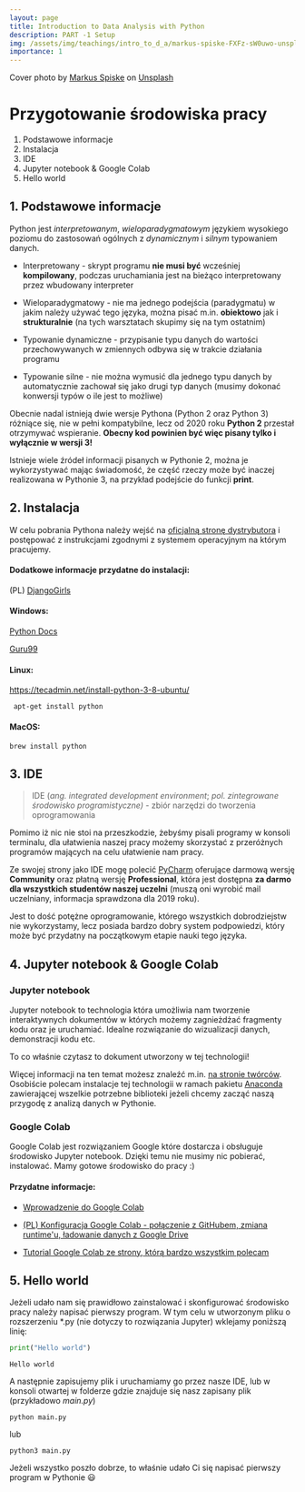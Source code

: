 ```yaml
---
layout: page
title: Introduction to Data Analysis with Python 
description: PART -1 Setup
img: /assets/img/teachings/intro_to_d_a/markus-spiske-FXFz-sW0uwo-unsplash.jpg
importance: 1
---
```


Cover photo by <a href="https://unsplash.com/@markusspiske?utm_source=unsplash&utm_medium=referral&utm_content=creditCopyText">Markus Spiske</a> on <a href="https://unsplash.com/collections/2488721/data-science?utm_source=unsplash&utm_medium=referral&utm_content=creditCopyText">Unsplash</a>


# Przygotowanie środowiska pracy
1. Podstawowe informacje
2. Instalacja
3. IDE
4. Jupyter notebook & Google Colab
5. Hello world

## 1. Podstawowe informacje
Python jest *interpretowanym*, *wieloparadygmatowym* językiem wysokiego poziomu do zastosowań ogólnych z *dynamicznym* i *silnym* typowaniem danych. 

* Interpretowany - skrypt programu **nie musi być** wcześniej **kompilowany**, podczas uruchamiania jest na bieżąco interpretowany przez wbudowany interpreter

* Wieloparadygmatowy - nie ma jednego podejścia (paradygmatu) w jakim należy używać tego języka, można pisać m.in. **obiektowo** jak i **strukturalnie** (na tych warsztatach skupimy się na tym ostatnim)

* Typowanie dynamiczne - przypisanie typu danych do wartości przechowywanych w zmiennych odbywa się w trakcie działania programu

* Typowanie silne - nie można wymusić dla jednego typu danych by automatycznie zachował się jako drugi typ danych (musimy dokonać konwersji typów o ile jest to możliwe)

Obecnie nadal istnieją dwie wersje Pythona (Python 2 oraz Python 3) różniące się, nie w pełni kompatybilne, lecz od 2020 roku **Python 2** przestał otrzymywać wspieranie. **Obecny kod powinien być więc pisany tylko i wyłącznie w wersji 3!**

 Istnieje wiele źródeł informacji pisanych w Pythonie 2, można je wykorzystywać mając świadomość, że część rzeczy może być inaczej realizowana w Pythonie 3, na przykład podejście do funkcji **print**.

## 2. Instalacja
W celu pobrania Pythona należy wejść na 
[oficjalną stronę dystrybutora](https://www.python.org/downloads/) i postępować z instrukcjami zgodnymi z systemem operacyjnym na którym pracujemy.

#### Dodatkowe informacje przydatne do instalacji:
(PL)
[DjangoGirls](https://tutorial.djangogirls.org/pl/installation/)

#### Windows:
[Python Docs](https://docs.python.org/3/using/windows.html)

[Guru99](https://www.guru99.com/how-to-install-python.html)


#### Linux:
https://tecadmin.net/install-python-3-8-ubuntu/

``` apt-get install python```

#### MacOS:
```brew install python```

## 3. IDE 
>IDE (*ang. integrated development environment*; *pol. zintegrowane środowisko programistyczne)* - zbiór narzędzi do tworzenia oprogramowania

Pomimo iż nic nie stoi na przeszkodzie, żebyśmy pisali programy w konsoli terminalu, dla ułatwienia naszej pracy możemy skorzystać z przeróżnych programów mających na celu ułatwienie nam pracy.

Ze swojej strony jako IDE mogę polecić [PyCharm](https://www.jetbrains.com/pycharm/) oferujące darmową wersję **Community** oraz płatną wersję **Professional**, która jest dostępna **za darmo dla wszystkich studentów naszej uczelni** (muszą oni wyrobić mail uczelniany, informacja sprawdzona dla 2019 roku).

Jest to dość potężne oprogramowanie, którego wszystkich dobrodziejstw nie wykorzystamy, lecz posiada bardzo dobry system podpowiedzi, który może być przydatny na początkowym etapie nauki tego języka.

## 4. Jupyter notebook & Google Colab

### Jupyter notebook 

Jupyter notebook to technologia która umożliwia nam tworzenie interaktywnych dokumentów w których możemy zagnieżdżać fragmenty kodu oraz je uruchamiać. Idealne rozwiązanie do wizualizacji danych, demonstracji kodu etc. 

To co właśnie czytasz to dokument utworzony w tej technologii!

Więcej informacji na ten temat możesz znaleźć m.in. [na stronie twórców](https://jupyter.org). Osobiście polecam instalacje tej technologii w ramach pakietu [Anaconda](https://www.anaconda.com/distribution/) zawierającej wszelkie potrzebne biblioteki jeżeli chcemy zacząć naszą przygodę z analizą danych w Pythonie.

### Google Colab

Google Colab jest rozwiązaniem Google które dostarcza i obsługuje środowisko Jupyter notebook. Dzięki temu nie musimy nic pobierać, instalować. Mamy gotowe środowisko do pracy :)

#### Przydatne informacje:

* [Wprowadzenie do Google Colab](https://colab.research.google.com/notebooks/welcome.ipynb)

* [(PL) Konfiguracja Google Colab - połączenie z GitHubem, zmiana runtime'u, ładowanie danych z Google Drive ](https://bulldogjob.pl/news/738-google-colab-pythonowy-obszar-roboczy-w-chmurze)

* [Tutorial Google Colab ze strony, którą bardzo wszystkim polecam](https://towardsdatascience.com/getting-started-with-google-colab-f2fff97f594c)

## 5. Hello world

Jeżeli udało nam się prawidłowo zainstalować i skonfigurować środowisko pracy należy napisać pierwszy program. W tym celu w utworzonym pliku o rozszerzeniu *.py (nie dotyczy to rozwiązania Jupyter) wklejamy poniższą linię:


```python
print("Hello world")
```

    Hello world
    

A następnie zapisujemy plik i uruchamiamy go przez nasze IDE, lub w konsoli otwartej w folderze gdzie znajduje się nasz zapisany plik (przykładowo *main.py*)

``` python main.py ```

lub

``` python3 main.py ```

Jeżeli wszystko poszło dobrze, to właśnie udało Ci się napisać pierwszy program w Pythonie 😃